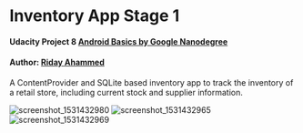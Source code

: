 # Inventory App Stage 1
#### Udacity Project 8 [Android Basics by Google Nanodegree](https://eu.udacity.com/course/android-basics-nanodegree-by-google--nd803)
#### Author: [Riday Ahammed](https://se.linkedin.com/in/riday-ahammed-6006aaa1)

A ContentProvider and SQLite based inventory app to track the inventory of a retail store, including current stock and supplier information.


![screenshot_1531432980](https://user-images.githubusercontent.com/31519139/42661988-243d6ed0-8630-11e8-823e-4cef9f0950f2.png)
![screenshot_1531432965](https://user-images.githubusercontent.com/31519139/42661989-24aee61e-8630-11e8-8151-32584dd831ba.png)
![screenshot_1531432969](https://user-images.githubusercontent.com/31519139/42661990-25217ea4-8630-11e8-8c5f-46a15845eebc.png)
